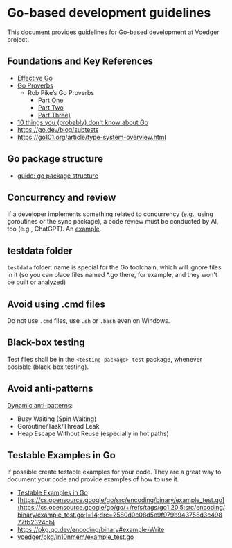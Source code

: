 # Go-based development guidelines

This document provides guidelines for Go-based development at Voedger project.

## Foundations and Key References

- [Effective Go](https://go.dev/doc/effective_go)
- [Go Proverbs](https://go-proverbs.github.io/)
    - Rob Pike’s Go Proverbs
        - [Part One](https://golangprojectstructure.com/rob-pike-go-proverbs/)
        - [Part Two](https://golangprojectstructure.com/rob-pike-go-proverbs-2/)
        - [Part Three)](https://golangprojectstructure.com/rob-pike-go-proverbs-3/)
- [10 things you (probably) don't know about Go](https://go.dev/talks/2012/10things.slide)
- https://go.dev/blog/subtests
- https://go101.org/article/type-system-overview.html

## Go package structure

- [guide: go package structure](https://github.com/voedger/kb/issues/45)

## Concurrency and review

If a developer implements something related to concurrency (e.g., using goroutines or the sync package), a code review must be conducted by AI, too (e.g., ChatGPT). An [example](https://github.com/voedger/kb/issues/57).

## testdata folder

`testdata` folder: name is special for the Go toolchain, which will ignore files in it (so you can place files named *.go there, for example, and they won't be built or analyzed)

## Avoid using .cmd files

Do not use `.cmd` files, use `.sh` or `.bash` even on Windows.

## Black-box testing

Test files shall be in the `<testing-package>_test` package, whenever posisble (black-box testing).

## Avoid anti-patterns

[Dynamic anti-patterns](se.md#dynamic-anti-patterns):
- Busy Waiting (Spin Waiting)
- Goroutine/Task/Thread Leak
- Heap Escape Without Reuse (especially in hot paths)

## Testable Examples in Go

If possible create testable examples for your code. They are a great way to document your code and provide examples of how to use it.

- [Testable Examples in Go](https://go.dev/blog/examples)
- [https://cs.opensource.google/go/src/encoding/binary/example_test.go](https://cs.opensource.google/go/go/+/refs/tags/go1.20.5:src/encoding/binary/example_test.go;l=14;drc=2580d0e08d5e9f979b943758d3c49877fb2324cb)
- https://pkg.go.dev/encoding/binary#example-Write
- [voedger/pkg/in10nmem/example_test.go](https://github.com/voedger/voedger/blob/15ef848eecdc1950a6eba71732991012d509be18/pkg/in10nmem/example_test.go#L21)